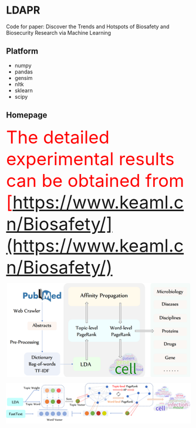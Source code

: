 # LDAPR
Code for paper: Discover the Trends and Hotspots of Biosafety and Biosecurity Research via Machine Learning

## Platform
- numpy
- pandas
- gensim
- nltk
- sklearn
- scipy

## Homepage
<font size="15" color="red">The detailed experimental results can be obtained from [https://www.keaml.cn/Biosafety/](https://www.keaml.cn/Biosafety/)</font>
<p align="center"><img src="/image/Framework.png" width="500"></p>
<p align="center"><img src="/image/LDAPR.png"></p>
